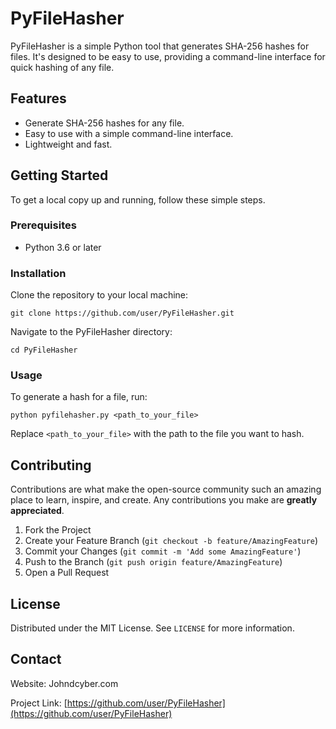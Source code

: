 # PyFileHasher

PyFileHasher is a simple Python tool that generates SHA-256 hashes for files. It's designed to be easy to use, providing a command-line interface for quick hashing of any file.

## Features

- Generate SHA-256 hashes for any file.
- Easy to use with a simple command-line interface.
- Lightweight and fast.

## Getting Started

To get a local copy up and running, follow these simple steps.

### Prerequisites

- Python 3.6 or later

### Installation

Clone the repository to your local machine:

```
git clone https://github.com/user/PyFileHasher.git
```

Navigate to the PyFileHasher directory:

```
cd PyFileHasher
```

### Usage

To generate a hash for a file, run:

```
python pyfilehasher.py <path_to_your_file>
```

Replace `<path_to_your_file>` with the path to the file you want to hash.

## Contributing

Contributions are what make the open-source community such an amazing place to learn, inspire, and create. Any contributions you make are **greatly appreciated**.

1. Fork the Project
2. Create your Feature Branch (`git checkout -b feature/AmazingFeature`)
3. Commit your Changes (`git commit -m 'Add some AmazingFeature'`)
4. Push to the Branch (`git push origin feature/AmazingFeature`)
5. Open a Pull Request

## License

Distributed under the MIT License. See `LICENSE` for more information.

## Contact

Website: Johndcyber.com

Project Link: [https://github.com/user/PyFileHasher](https://github.com/user/PyFileHasher)
